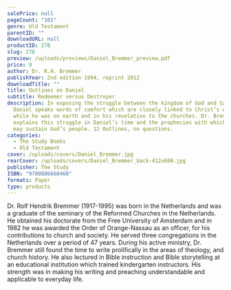 ```yaml
---
salePrice: null
pageCount: "101"
genre: Old Testament
parentID: ""
downloadURL: null
productID: 278
slug: 278
preview: /uploads/previews/Daniel_Bremmer_preview.pdf
price: 9
author: Dr. R.H. Bremmer
publishYear: 2nd edition 1994, reprint 2012
downloadTitle: ""
title: Outlines on Daniel
subtitle: Redeemer versus Destroyer
description: In exposing the struggle between the kingdom of God and Satan,
  Daniel speaks words of comfort which are closely linked to Christ’s words
  while he was on earth and in his revelation to the churches. Dr. Bremmer
  explains this struggle in Daniel’s time and the prophecies with which Daniel
  may sustain God’s people. 12 Outlines, no questions.
categories:
  - The Study Books
  - Old Testament
cover: /uploads/covers/Daniel_Bremmer.jpg
rearCover: /uploads/covers/Daniel_Bremmer_back-412x600.jpg
publisher: The Study
ISBN: "9780886660468"
formats: Paper
type: products
---
```

Dr. Rolf Hendrik Bremmer (1917-1995) was born in the Netherlands and was a graduate of the seminary of the Reformed Churches in the Netherlands. He obtained his doctorate from the Free University of Amsterdam and in 1982 he was awarded the Order of Orange-Nassau as an officer, for his contributions to church and society. He served three congregations in the Netherlands over a period of 47 years. During his active ministry, Dr. Bremmer still found the time to write prolifically in the areas of theology, and church history. He also lectured in Bible instruction and Bible storytelling at an educational institution which trained kindergarten instructors. His strength was in making his writing and preaching understandable and applicable to everyday life.